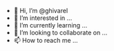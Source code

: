 - 👋 Hi, I’m @ghivarel
- 👀 I’m interested in ...
- 🌱 I’m currently learning ...
- 💞️ I’m looking to collaborate on ...
- 📫 How to reach me ...

<!---
ghivarel/ghivarel is a ✨ special ✨ repository because its `README.md` (this file) appears on your GitHub profile.
You can click the Preview link to take a look at your changes.
--->
